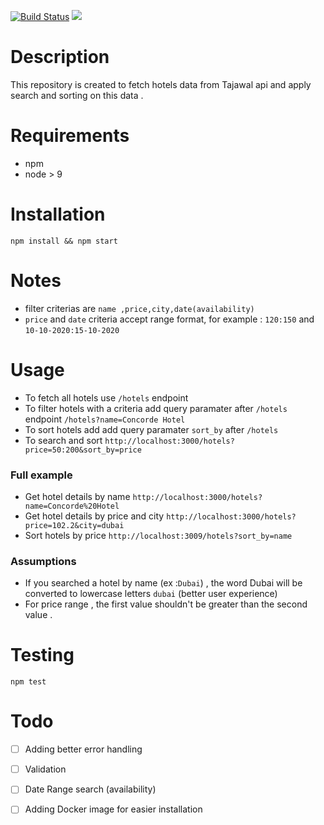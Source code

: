 [![Build Status](https://travis-ci.org/abdelrahmanahmed/tajawal-task.svg?branch=master)](https://travis-ci.org/abdelrahmanahmed/tajawal-task)
<a href="https://codeclimate.com/github/abdelrahmanahmed/tajawal-task/maintainability"><img src="https://api.codeclimate.com/v1/badges/f9e10d4e020cb90f5a4c/maintainability" /></a>

# Description
This repository is created to fetch hotels data from Tajawal api and apply search and sorting on this data . 

# Requirements
- npm
- node > 9
# Installation
```
npm install && npm start
```
# Notes
- filter criterias are `name ,price,city,date(availability)`
- `price` and `date` criteria accept range format, for example : `120:150` and `10-10-2020:15-10-2020`
# Usage
- To fetch all hotels use `/hotels` endpoint
- To filter hotels with a criteria add query paramater after `/hotels` endpoint `/hotels?name=Concorde Hotel`
- To sort hotels add add query paramater `sort_by` after `/hotels`
- To search and sort `http://localhost:3000/hotels?price=50:200&sort_by=price`

### Full example 
- Get hotel details by name `http://localhost:3000/hotels?name=Concorde%20Hotel`
- Get hotel details by price and city `http://localhost:3000/hotels?price=102.2&city=dubai`
- Sort hotels by price `http://localhost:3009/hotels?sort_by=name`

### Assumptions
- If you searched a hotel by name (ex :`Dubai`) , the word Dubai will be converted to lowercase letters `dubai` (better user experience)
- For price range , the first value shouldn't be greater than the second value .

# Testing
```
npm test
```
# Todo
- [ ] Adding better error handling
- [ ] Validation 
- [ ] Date Range search (availability)
- [ ] Adding Docker image for easier installation


